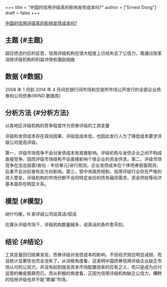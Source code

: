 +++
title = "中国的信用评级真的影响发债成本吗?"
author = ["Ernest Dong"]
draft = false
+++

[中国的信用评级真的影响发债成本吗?](/ox-hugo/中国的信用评级真的影响发债成本吗__寇宗来.pdf)


## 主题 {#主题}

超日债违约后的反思，信用评级机构在很大程度上已经失去了公信力，需通过改革消除评级机构的利益冲突和激励扭曲


## 数据 {#数据}

2008 年 1 月到 2014 年 4 月间在银行间市场和交易所市场公开发行的全部企业债券和公司债券(WIND 数据库)


## 分析方法 {#分析方法}

以各地区评级机构的竞争程度作为债券评级的工具变量

评级和发债成本存在双向因果，评级低成本低，也因此发行人为了降低成本要求评级公司提高评级。

第一，评级市场竞争不会对发债成本有直接影响。评级机构与发债企业之间不构成直接竞争，因而评级市场结构不会直接影响个体企业的资金供求。第二，评级市场竞争在加总层面(省份 - 年份单元)进行观测，企业发债成本在个体债券层面观测，后者不会对前者有反方向影响。第三，受中央政府规制，信用评级行业存在严格的进入壁垒，评级机构的市场份额不会同特定省份的债务融资需求、资金供给等经济基本面存在明显关系。


## 模型 {#模型}

纳什均衡，N 家评级公司说真话/假话

在寡头评级市场下，评级机构数量越多，说真话的条件愈苛刻。


## 结论 {#结论}

工具变量回归结果发现，债券评级对发债成本的影响，不但经济效应明显减弱，而且统计显著性也完全消失了。从消极角度看，这表明中国债券信用评级企业缺乏市场认可的公信力，并没有起到提高资本市场配置效率的应有之义，而只是成为应付监管的橡皮图章而已。而从积极的角度看，正因为信用评级机构缺乏公信力，糟糕的信用评级也并不能“欺骗”市场。